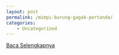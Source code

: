 ```yaml
---
layout: post
permalink: /mimpi-burung-gagak-pertanda/
categories:
    - Uncategorized
---
```


[Baca Selengkapnya](/02)
